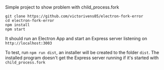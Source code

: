 Simple project to show problem with child_process.fork

```
git clone https://github.com/victorivens05/electron-fork-error
cd electron-fork-error
npm install
npm start
```

It should run an Electron App and start an Express server listening on `http://localhost:3003`

To test, run `npm run dist`, an installer will be created to the folder `dist`.
The installed program doesn't get the Express server running if it's started with `child_process.fork`